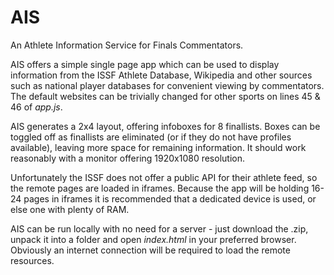 # AIS
 An Athlete Information Service for Finals Commentators.

AIS offers a simple single page app which can be used to display information from the ISSF Athlete Database, Wikipedia and other sources such as national player databases for convenient viewing by commentators. The default websites can be trivially changed for other sports on lines 45 & 46 of *app.js*.

AIS generates a 2x4 layout, offering infoboxes for 8 finallists. Boxes can be toggled off as finallists are eliminated (or if they do not have profiles available), leaving more space for remaining information. It should work reasonably with a monitor offering 1920x1080 resolution.

Unfortunately the ISSF does not offer a public API for their athlete feed, so the remote pages are loaded in iframes. Because the app will be holding 16-24 pages in iframes it is recommended that a dedicated device is used, or else one with plenty of RAM.

AIS can be run locally with no need for a server - just download the .zip, unpack it into a folder and open *index.html* in your preferred browser. Obviously an internet connection will be required to load the remote resources.
